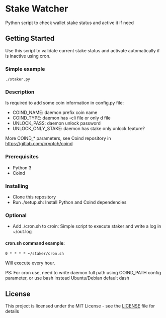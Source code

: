 # Stake Watcher
Python script to check wallet stake status and active it if need

## Getting Started
Use this script to validate current stake status and activate automatically if is inactive using cron.

### Simple example
```
./staker.py
```

### Description
Is required to add some coin information in config.py file:
- COIND_NAME: daemon prefix coin name
- COIND_TYPE: daemon has -cli file or only d file
- UNLOCK_PASS: daemon unlock password
- UNLOCK_ONLY_STAKE: daemon has stake only unlock feature?

More COIND_* parameters, see Coind repository in https://gitlab.com/cryptch/coind

### Prerequisites
- Python 3
- Coind

### Installing
- Clone this repository
- Run ./setup.sh: Install Python and Coind dependencies

### Optional
- Add ./cron.sh to croin: Simple script to execute staker and write a log in ~/out.log

#### cron.sh command example:
```
0 * * * * ~/staker/cron.sh
```
Will execute every hour.

PS: For cron use, need to write daemon full path using COIND_PATH config parameter, or use bash instead Ubuntu/Debian default dash 

## License
This project is licensed under the MIT License - see the [LICENSE](LICENSE) file for details